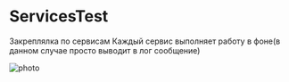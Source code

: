 # ServicesTest
Закреплялка по сервисам
Каждый сервис выполняет работу в фоне(в данном случае просто выводит в лог сообщение)

![photo](https://user-images.githubusercontent.com/70865564/211224806-d791f308-4d93-48a4-afa7-fb628356d745.jpg)
